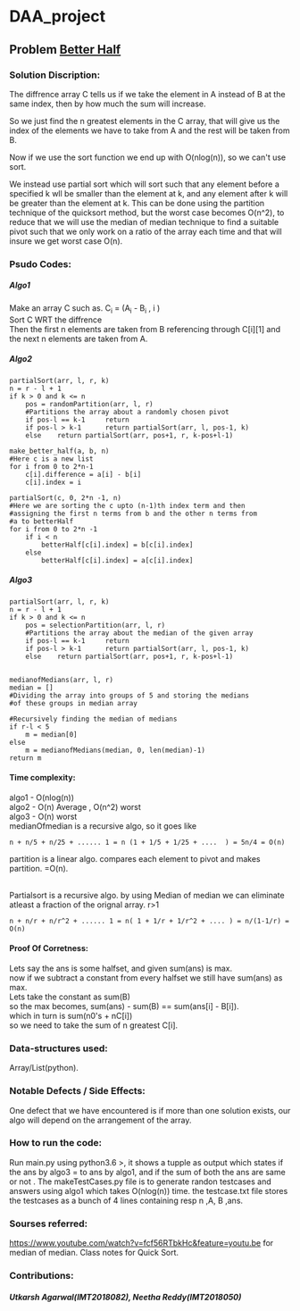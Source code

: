 # DAA_project

## Problem [Better Half](https://algomuse.net/archivecontest?contest_number=20)


### Solution Discription:
<p>

The diffrence array C tells us if we take the element in A instead of B at the same index, then by how much the sum  will increase.

So we just find the n greatest elements in the C array, that will give us the index of the elements we have to take from A and the rest will be taken from B.

Now if we use the sort function we end up with O(nlog(n)), so we can't use sort.

We instead use partial sort which will sort such that any element before a specified k wll be smaller than the element at k, and any element after k will be greater than the element at k. This can be done using the partition technique of the quicksort method, but the worst case becomes O(n^2), to reduce that we will use the median of median technique to find a suitable pivot such that we only work on a ratio of the array each time and that will insure we get worst case O(n).

</p>

### Psudo Codes:
##### Algo1
<p>
Make an array C such as.
C<sub>i</sub> = (A<sub>i</sub> - B<sub>i</sub> , i )
<br>
Sort C WRT the diffrence 
<br>
Then the first n elements are taken from B referencing through C[i][1] and the next n elements are taken from A.
</p>

##### Algo2
<p>

    partialSort(arr, l, r, k)
    n = r - l + 1
    if k > 0 and k <= n
        pos = randomPartition(arr, l, r)
        #Partitions the array about a randomly chosen pivot
        if pos-l == k-1     return
        if pos-l > k-1      return partialSort(arr, l, pos-1, k)
        else    return partialSort(arr, pos+1, r, k-pos+l-1)

    make_better_half(a, b, n)
    #Here c is a new list
    for i from 0 to 2*n-1
        c[i].difference = a[i] - b[i]
        c[i].index = i

    partialSort(c, 0, 2*n -1, n)
    #Here we are sorting the c upto (n-1)th index term and then
    #assigning the first n terms from b and the other n terms from
    #a to betterHalf
    for i from 0 to 2*n -1
        if i < n
            betterHalf[c[i].index] = b[c[i].index]
        else
            betterHalf[c[i].index] = a[c[i].index]
</p>

##### Algo3 
<p>

    partialSort(arr, l, r, k)
    n = r - l + 1
    if k > 0 and k <= n
        pos = selectionPartition(arr, l, r)
        #Partitions the array about the median of the given array
        if pos-l == k-1     return
        if pos-l > k-1      return partialSort(arr, l, pos-1, k)
        else    return partialSort(arr, pos+1, r, k-pos+l-1)


    medianofMedians(arr, l, r)
    median = []
    #Dividing the array into groups of 5 and storing the medians
    #of these groups in median array
    
    #Recursively finding the median of medians
    if r-l < 5
        m = median[0]
    else
        m = medianofMedians(median, 0, len(median)-1)
    return m


</p>

#### Time complexity:
<p>
algo1 - O(nlog(n))
<br>
algo2 - O(n) Average , O(n^2) worst 
<br>
algo3 - O(n) worst
<br>
medianOfmedian is a recursive algo, so it goes like

    n + n/5 + n/25 + ...... 1 = n (1 + 1/5 + 1/25 + ....  ) = 5n/4 = O(n)

partition is a linear algo. compares each element to pivot and makes partition. =O(n).

<br>
Partialsort is a recursive algo. by using Median of median we can eliminate atleast a fraction of the orignal array. r>1

    n + n/r + n/r^2 + ...... 1 = n( 1 + 1/r + 1/r^2 + .... ) = n/(1-1/r) = O(n)
</p>

#### Proof Of Corretness:
<p>
Lets say the ans is some halfset, and given sum(ans) is max.
<br>
now if we subtract a constant from every halfset we still have sum(ans) as max.<br>
Lets take the constant as sum(B)<br>
so the max becomes, sum(ans) - sum(B) == sum(ans[i] - B[i]).<br>
which in turn is sum(n0's + nC[i])<br>
so we need to take the sum of n greatest C[i].
</p>

### Data-structures used:
Array/List(python). 

### Notable Defects / Side Effects: 
One defect that we have encountered is if more than one solution exists, our algo will depend on the arrangement of the array.

### How to run the code:
Run main.py using python3.6 >, it shows a tupple as output which states if the ans by algo3 = to ans by algo1, and if the sum of both the ans are same or not . The makeTestCases.py file is to generate randon testcases and answers using algo1 which takes O(nlog(n)) time. the testcase.txt file stores the testcases as a bunch of 4 lines containing resp n ,A, B ,ans.

### Sourses referred:
https://www.youtube.com/watch?v=fcf56RTbkHc&feature=youtu.be for median of median.
Class notes for Quick Sort.
### Contributions:
##### Utkarsh Agarwal(IMT2018082), Neetha Reddy(IMT2018050)